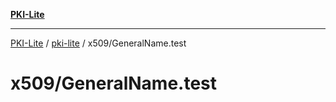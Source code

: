 [**PKI-Lite**](../../../README.md)

---

[PKI-Lite](../../../README.md) / [pki-lite](../../README.md) / x509/GeneralName.test

# x509/GeneralName.test
